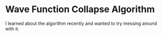 # Wave Function Collapse Algorithm

I learned about the algorithm recently and wanted to try messing around with it.